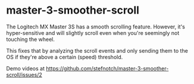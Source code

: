 # master-3-smoother-scroll

The Logitech MX Master 3S has a smooth scrolling feature.
However, it's hyper-sensitive and will slightly scroll even when you're seemingly not touching the wheel.

This fixes that by analyzing the scroll events and only sending them to the OS if they're above a certain (speed) threshold.

Demo videos at https://github.com/stefnotch/master-3-smoother-scroll/issues/2

